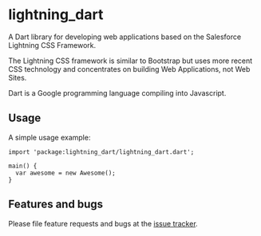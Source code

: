 # lightning_dart

A Dart library for developing web applications based on the Salesforce Lightning CSS Framework.

The Lightning CSS framework is similar to Bootstrap but uses more recent CSS technology and concentrates on building Web Applications, not Web Sites. 

Dart is a Google programming language compiling into Javascript. 

## Usage

A simple usage example:

    import 'package:lightning_dart/lightning_dart.dart';

    main() {
      var awesome = new Awesome();
    }

## Features and bugs

Please file feature requests and bugs at the [issue tracker][tracker].

[tracker]: https://github.com/accorto/lightning-dart/issues
